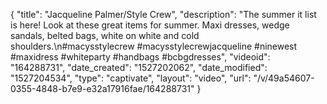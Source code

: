 {
    "title": "Jacqueline Palmer\/Style Crew",
    "description": "The summer it list is here! Look at these great items for summer. Maxi dresses, wedge sandals, belted bags, white on white and cold shoulders.\n#macysstylecrew #macysstylecrewjacqueline #ninewest #maxidress #whiteparty #handbags #bcbgdresses",
    "videoid": "164288731",
    "date_created": "1527202062",
    "date_modified": "1527204534",
    "type": "captivate",
    "layout": "video",
    "url": "\/v\/49a54607-0355-4848-b7e9-e32a17916fae\/164288731"
}